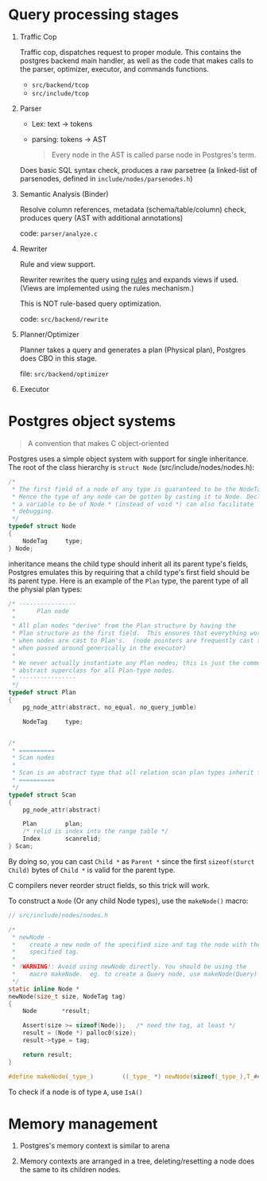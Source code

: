 # Query processing stages

1. Traffic Cop

   Traffic cop, dispatches request to proper module. This contains the postgres 
   backend main handler, as well as the code that makes calls to the parser, 
   optimizer, executor, and commands functions.

   * `src/backend/tcop`
   * `src/include/tcop`

2. Parser 

   * Lex: text -> tokens
   * parsing: tokens -> AST
   
     > Every node in the AST is called parse node in Postgres's term.

   Does basic SQL syntax check, produces a raw parsetree (a linked-list of 
   parsenodes, defined in `include/nodes/parsenodes.h`)
   
3. Semantic Analysis (Binder)

   Resolve column references, metadata (schema/table/column) check, produces
   query (AST with additional annotations)
   
   code: `parser/analyze.c`

4. Rewriter 

   Rule and view support.

   Rewriter rewrites the query using [rules](https://www.postgresql.org/docs/current/sql-createrule.html) 
   and expands views if used. (Views are implemented using the rules mechanism.)
   
   This is NOT rule-based query optimization. 
   
   code: `src/backend/rewrite`
   
5. Planner/Optimizer

   Planner takes a query and generates a plan (Physical plan), Postgres does CBO
   in this stage.
   
   file: `src/backend/optimizer`
   
6. Executor

# Postgres object systems

> A convention that makes C object-oriented

Postgres uses a simple object system with support for single inheritance. The 
root of the class hierarchy is `struct Node` (src/include/nodes/nodes.h):

```c
/*
 * The first field of a node of any type is guaranteed to be the NodeTag.
 * Hence the type of any node can be gotten by casting it to Node. Declaring
 * a variable to be of Node * (instead of void *) can also facilitate
 * debugging.
 */
typedef struct Node
{
	NodeTag		type;
} Node;
```

inheritance means the child type should inherit all its parent type's fields,
Postgres emulates this by requiring that a child type's first field should be
its parent type. Here is an example of the `Plan` type, the parent type of
all the physial plan types:

```c
/* ----------------
 *		Plan node
 *
 * All plan nodes "derive" from the Plan structure by having the
 * Plan structure as the first field.  This ensures that everything works
 * when nodes are cast to Plan's.  (node pointers are frequently cast to Plan*
 * when passed around generically in the executor)
 *
 * We never actually instantiate any Plan nodes; this is just the common
 * abstract superclass for all Plan-type nodes.
 * ----------------
 */
typedef struct Plan
{
	pg_node_attr(abstract, no_equal, no_query_jumble)

	NodeTag		type;


/*
 * ==========
 * Scan nodes
 *
 * Scan is an abstract type that all relation scan plan types inherit from.
 * ==========
 */
typedef struct Scan
{
	pg_node_attr(abstract)

	Plan		plan;
	/* relid is index into the range table */
	Index		scanrelid;
} Scan;
```

By doing so, you can cast `Child *` as `Parent *` since the first `sizeof(sturct Child)` 
bytes of `Child *` is valid for the parent type.

C compilers never reorder struct fields, so this trick will work.

To construct a `Node` (Or any child Node types), use the `makeNode()` macro:

```c
// src/include/nodes/nodes.h

/*
 * newNode -
 *	  create a new node of the specified size and tag the node with the
 *	  specified tag.
 *
 * !WARNING!: Avoid using newNode directly. You should be using the
 *	  macro makeNode.  eg. to create a Query node, use makeNode(Query)
 */
static inline Node *
newNode(size_t size, NodeTag tag)
{
	Node	   *result;

	Assert(size >= sizeof(Node));	/* need the tag, at least */
	result = (Node *) palloc0(size);
	result->type = tag;

	return result;
}

#define makeNode(_type_)		((_type_ *) newNode(sizeof(_type_),T_##_type_))
```

To check if a node is of type `A`, use `IsA()`

# Memory management

1. Postgres's memory context is similar to arena

2. Memory contexts are arranged in a tree, deleting/resetting a node does the same
   to its children nodes.

